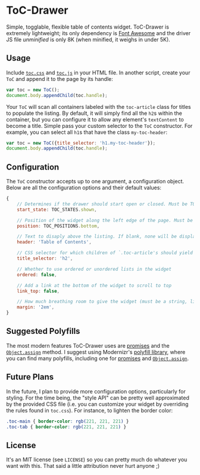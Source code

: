 # ToC-Drawer

Simple, togglable, flexible table of contents widget. ToC-Drawer is extremely lightweight; its only dependency is [Font Awesome][font-awesome] and the driver JS file *unminified* is only 8K (when minified, it weighs in under 5K).

## Usage

Include [`toc.css`][css-raw] and [`toc.js`][js-raw] in your HTML file. In another script, create your `ToC` and append it to the page by its handle:

```javascript
var toc = new ToC();
document.body.appendChild(toc.handle);
```

Your `ToC` will scan all containers labeled with the `toc-article` class for titles to populate the listing. By default, it will simply find all the `h2`s within the container, but you can configure it to allow any element's `textContent` to become a title. Simple pass your custom selector to the `ToC` constructor. For example, you can select all `h1`s that have the class `my-toc-header`:

```javascript
var toc = new ToC({title_selector: 'h1.my-toc-header'});
document.body.appendChild(toc.handle);
```

## Configuration

The `ToC` constructor accepts up to one argument, a configuration object. Below are all the configuration options and their default values:

```javascript
{
    // Determines if the drawer should start open or closed. Must be TOC_STATES.hidden or TOC_STATES.shown
    start_state: TOC_STATES.shown,

    // Position of the widget along the left edge of the page. Must be TOC_POSITIONS.top or TOC_POSITIONS.bottom
    position: TOC_POSITIONS.bottom,

    // Text to disaply above the listing. If blank, none will be displayed
    header: 'Table of Contents',

    // CSS selector for which children of `.toc-article's should yield a header
    title_selector: 'h2',

    // Whether to use ordered or unordered lists in the widget
    ordered: false,

    // Add a link at the bottom of the widget to scroll to top
    link_top: false,

    // How much breathing room to give the widget (must be a string, like you would put in a CSS rule)
    margin: '2em',
}
```

## Suggested Polyfills

The most modern features ToC-Drawer uses are [promises][promise] and the [`Object.assign`][assign] method. I suggest using Modernizr's [polyfill library][modernizr], where you can find many polyfills, including one for [promises][promise-poly] and [`Object.assign`][assign-poly].

## Future Plans

In the future, I plan to provide more configuration options, particularly for styling. For the time being, the "style API" can be pretty well approximated by the provided CSS file (i.e. you can customize your widget by overriding the rules found in `toc.css`). For instance, to lighten the border color:

```css
.toc-main { border-color: rgb(221, 221, 221) }
.toc-tab { border-color: rgb(221, 221, 221) }
```

## License

It's an MIT license (see `LICENSE`) so you can pretty much do whatever you want with this. That said a little attribution never hurt anyone ;)

[font-awesome]: http://fontawesome.io/get-started/
[css-raw]: https://raw.githubusercontent.com/wbadart/ToC-Drawer/master/toc.css
[js-raw]: https://raw.githubusercontent.com/wbadart/ToC-Drawer/master/toc.js

[promise]: https://developer.mozilla.org/en-US/docs/Web/JavaScript/Reference/Global_Objects/Promise
[assign]: https://developer.mozilla.org/en-US/docs/Web/JavaScript/Reference/Global_Objects/Object/assign
[modernizr]: https://github.com/Modernizr/Modernizr/wiki/HTML5-Cross-browser-Polyfills
[promise-poly]: https://github.com/stefanpenner/es6-promise
[assign-poly]: https://github.com/msn0/object-assign-mdn
